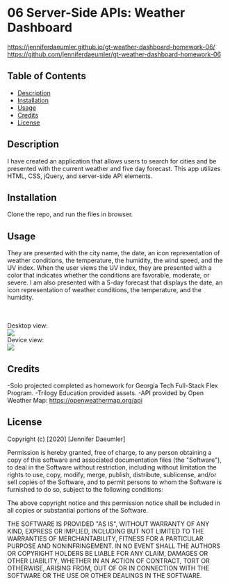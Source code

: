 # 06 Server-Side APIs: Weather Dashboard
https://jenniferdaeumler.github.io/gt-weather-dashboard-homework-06/
https://github.com/jenniferdaeumler/gt-weather-dashboard-homework-06


## Table of Contents 
* [Description](#description)
* [Installation](#installation)
* [Usage](#usage)
* [Credits](#credits)
* [License](#license)


## Description 
I have created an application that allows users to search for cities and be presented with the current weather and five day forecast. This app utilizes HTML, CSS, jQuery, and server-side API elements. 

## Installation
Clone the repo, and run the files in browser. 

## Usage 
They are presented with the city name, the date, an icon representation of weather conditions, the temperature, the humidity, the wind speed, and the UV index.  When the user views the UV index, they are presented with a color that indicates whether the conditions are favorable, moderate, or severe. I am also presented with a 5-day forecast that displays the date, an icon representation of weather conditions, the temperature, and the humidity. 

<br>
<br>Desktop view:<br>
<img src="https://i.imgur.com/JDsQjbU.png?1">
<br>Device view:<br>
<img src="https://i.imgur.com/kFCVFa9.png?1">
<br>


## Credits
-Solo projected completed as homework for Georgia Tech Full-Stack Flex Program. 
-Trilogy Education provided assets.
-API provided by Open Weather Map: https://openweathermap.org/api



## License
Copyright (c) [2020] [Jennifer Daeumler]

Permission is hereby granted, free of charge, to any person obtaining a copy of this software and associated documentation files (the "Software"), to deal in the Software without restriction, including without limitation the rights to use, copy, modify, merge, publish, distribute, sublicense, and/or sell copies of the Software, and to permit persons to whom the Software is furnished to do so, subject to the following conditions:

The above copyright notice and this permission notice shall be included in all copies or substantial portions of the Software.

THE SOFTWARE IS PROVIDED "AS IS", WITHOUT WARRANTY OF ANY KIND, EXPRESS OR IMPLIED, INCLUDING BUT NOT LIMITED TO THE WARRANTIES OF MERCHANTABILITY, FITNESS FOR A PARTICULAR PURPOSE AND NONINFRINGEMENT. IN NO EVENT SHALL THE AUTHORS OR COPYRIGHT HOLDERS BE LIABLE FOR ANY CLAIM, DAMAGES OR OTHER LIABILITY, WHETHER IN AN ACTION OF CONTRACT, TORT OR OTHERWISE, ARISING FROM, OUT OF OR IN CONNECTION WITH THE SOFTWARE OR THE USE OR OTHER DEALINGS IN THE SOFTWARE.